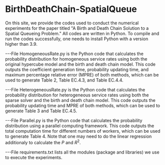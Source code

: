 # BirthDeathChain-SpatialQueue

On this site, we provide the codes used to conduct the numerical experiments for the paper titled "A Birth and Death Chain Solution to a Spatial Queueing Problem." All codes are written in Python. To compile and run the codes successfully, one needs to install Python with a version higher than 3.9.

---File HomogeneousRate.py is the Python code that calculates the probability distribution for homogeneous service rates using both the original hypercube model and the birth and death chain model. This code outputs the coefficient generation time, probability updating time, and maximum percentage relative error (MPRE) of both methods, which can be used to generate Table 2, Table EC.4.3, and Table EC.4.4. 

---File HeterogeneousRate.py is the Python code that calculates the probability distribution for heterogeneous service rates using both the sparse solver and the birth and death chain model. This code outputs the probability updating time and MPRE of both methods, which can be used to generate Table 3 and Table EC.4.5.

---File Parallel.py is the Python code that calculates the probability distribution using a parallel computing framework. This code outputs the total computation time for different numbers of workers, which can be used to generate Table 4. Note that one may need to do the linear regression additionaly to calculate the $P$ and $R^2$.

---File requirements.txt lists all the modules (package and libraries) we use to execute the experiments.

<!--Directory "Codes for EC" contains all the Python codes that are used to conduct the numerical experiments listed in Section EC.4 of the paper entitled "A Birth and Death Chain Solution to a Spatial Queueing Problem".
   1) File HomogeneousRate-ModifiedHypercube.py is the Python code that calculates the probability distribution for homogeneoues service rate using modified original hypercube model. This code will output the coefficient generation time and probabilities updating time, which can be used to calculate the 'MOH' parts of Table EC.4.3 and Table EC.4.4. See Section EC.4.2 of the paper for detailed post-processing method.
   2) Files HomogeneousRate-Greenville.py, HeterogeneousRate-Greenville.py and HomogeneousRate-ModifiedHypercube.py are Python codes that calculates the probability distribution using the dataset of Greenville County, South Carolina. The contents of them are similar to what we introduced above. These codes help us to calculate TableS EC.4.1-EC.4.2, and Tables EC.4.6-EC.4.8-->

